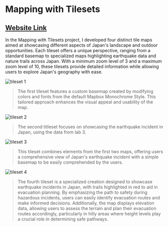 # Mapping with Tilesets
## [Website Link](https://risan-2165658.github.io/maptile_generation-1/)
In the Mapping with Tilesets project, I developed four distinct tile maps aimed at showcasing different aspects of Japan's landscape and outdoor opportunities. Each tileset offers a unique perspective, ranging from a standard basemap to specialized maps highlighting earthquake data and nature trails across Japan. With a minimum zoom level of 3 and a maximum zoom level of 10, these tilesets provide detailed information while allowing users to explore Japan's geography with ease.

![tileset 1](img/1.png)
> The first tileset features a custom basemap created by modifying colors and fonts from the default Mapbox Monochrome Style. This tailored approach enhances the visual appeal and usability of the map.

  
![tileset 2](img/2.png)
> The second titleset focuses on showcasing the earthquake incident in Japan, using the data from lab 3. 

![tileset 3](img/3.png)
> This tileset combines elements from the first two maps, offering users a comprehensive view of Japan's earthquake incident with a simple basemap to be easily comprehended by the users. 

![tileset 4](img/4.png)
> The fourth tileset is a specialized creation designed to showcase earthquake incidents in Japan, with trails highlighted in red to aid in evacuation planning. By emphasizing the path to safety during hazardous incidents, users can easily identify evacuation routes and make informed decisions. Additionally, the map displays elevation data, allowing users to assess the terrain and plan their evacuation routes accordingly, particularly in hilly areas where height levels play a crucial role in determining safe pathways.